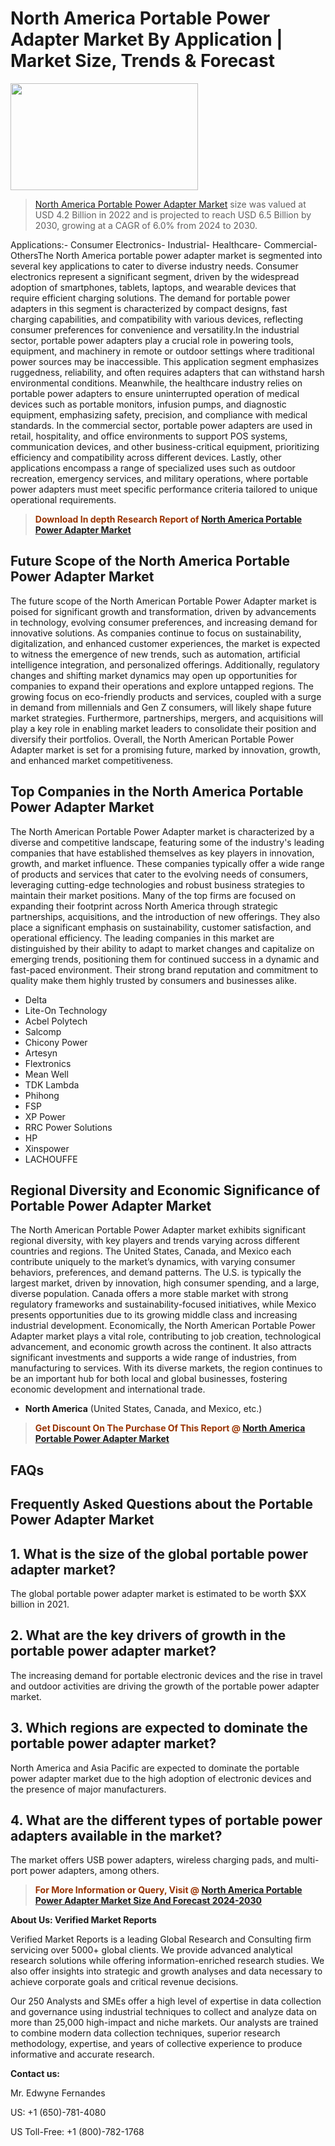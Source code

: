 <p><h1>North America Portable Power Adapter Market By Application | Market Size, Trends & Forecast</h1><p><img class="aligncenter size-medium wp-image-105565" src="https://ffe5etoiles.com/wp-content/uploads/2025/01/MST7-300x171.png" alt="" width="300" height="171" /></p><blockquote><p><a href="https://www.verifiedmarketreports.com/download-sample/?rid=351798&utm_source=Github-NA&utm_medium=385" target="_blank">North America Portable Power Adapter Market</a> size was valued at USD 4.2 Billion in 2022 and is projected to reach USD 6.5 Billion by 2030, growing at a CAGR of 6.0% from 2024 to 2030.</p></blockquote>Applications:- Consumer Electronics- Industrial- Healthcare- Commercial- OthersThe North America portable power adapter market is segmented into several key applications to cater to diverse industry needs. Consumer electronics represent a significant segment, driven by the widespread adoption of smartphones, tablets, laptops, and wearable devices that require efficient charging solutions. The demand for portable power adapters in this segment is characterized by compact designs, fast charging capabilities, and compatibility with various devices, reflecting consumer preferences for convenience and versatility.In the industrial sector, portable power adapters play a crucial role in powering tools, equipment, and machinery in remote or outdoor settings where traditional power sources may be inaccessible. This application segment emphasizes ruggedness, reliability, and often requires adapters that can withstand harsh environmental conditions. Meanwhile, the healthcare industry relies on portable power adapters to ensure uninterrupted operation of medical devices such as portable monitors, infusion pumps, and diagnostic equipment, emphasizing safety, precision, and compliance with medical standards. In the commercial sector, portable power adapters are used in retail, hospitality, and office environments to support POS systems, communication devices, and other business-critical equipment, prioritizing efficiency and compatibility across different devices. Lastly, other applications encompass a range of specialized uses such as outdoor recreation, emergency services, and military operations, where portable power adapters must meet specific performance criteria tailored to unique operational requirements.</p><blockquote><p><span style="color: #993300;"><strong>Download In depth Research Report of <a href="https://www.verifiedmarketreports.com/download-sample/?rid=351798&utm_source=Github-NA&utm_medium=385">North America Portable Power Adapter Market</a></strong></span></p></blockquote><h2>Future Scope of the North America Portable Power Adapter Market</h2><p>The future scope of the North American Portable Power Adapter market is poised for significant growth and transformation, driven by advancements in technology, evolving consumer preferences, and increasing demand for innovative solutions. As companies continue to focus on sustainability, digitalization, and enhanced customer experiences, the market is expected to witness the emergence of new trends, such as automation, artificial intelligence integration, and personalized offerings. Additionally, regulatory changes and shifting market dynamics may open up opportunities for companies to expand their operations and explore untapped regions. The growing focus on eco-friendly products and services, coupled with a surge in demand from millennials and Gen Z consumers, will likely shape future market strategies. Furthermore, partnerships, mergers, and acquisitions will play a key role in enabling market leaders to consolidate their position and diversify their portfolios. Overall, the North American Portable Power Adapter market is set for a promising future, marked by innovation, growth, and enhanced market competitiveness.</p><h2>Top Companies in the North America Portable Power Adapter Market</h2><p>The North American Portable Power Adapter market is characterized by a diverse and competitive landscape, featuring some of the industry's leading companies that have established themselves as key players in innovation, growth, and market influence. These companies typically offer a wide range of products and services that cater to the evolving needs of consumers, leveraging cutting-edge technologies and robust business strategies to maintain their market positions. Many of the top firms are focused on expanding their footprint across North America through strategic partnerships, acquisitions, and the introduction of new offerings. They also place a significant emphasis on sustainability, customer satisfaction, and operational efficiency. The leading companies in this market are distinguished by their ability to adapt to market changes and capitalize on emerging trends, positioning them for continued success in a dynamic and fast-paced environment. Their strong brand reputation and commitment to quality make them highly trusted by consumers and businesses alike.</p><p><ul><li>Delta </li><li> Lite-On Technology </li><li> Acbel Polytech </li><li> Salcomp </li><li> Chicony Power </li><li> Artesyn </li><li> Flextronics </li><li> Mean Well </li><li> TDK Lambda </li><li> Phihong </li><li> FSP </li><li> XP Power </li><li> RRC Power Solutions </li><li> HP </li><li> Xinspower </li><li> LACHOUFFE</li></ul></p><h2>Regional Diversity and Economic Significance of Portable Power Adapter Market</h2><p>The North American Portable Power Adapter market exhibits significant regional diversity, with key players and trends varying across different countries and regions. The United States, Canada, and Mexico each contribute uniquely to the market’s dynamics, with varying consumer behaviors, preferences, and demand patterns. The U.S. is typically the largest market, driven by innovation, high consumer spending, and a large, diverse population. Canada offers a more stable market with strong regulatory frameworks and sustainability-focused initiatives, while Mexico presents opportunities due to its growing middle class and increasing industrial development. Economically, the North American Portable Power Adapter market plays a vital role, contributing to job creation, technological advancement, and economic growth across the continent. It also attracts significant investments and supports a wide range of industries, from manufacturing to services. With its diverse markets, the region continues to be an important hub for both local and global businesses, fostering economic development and international trade.</p><ul> <li><strong>North America</strong> (United States, Canada, and Mexico, etc.)</li></ul><blockquote><p><span style="color: #993300;"><strong>Get Discount On The Purchase Of This Report @ <a href="https://www.verifiedmarketreports.com/ask-for-discount/?rid=351798&utm_source=Github-NA&utm_medium=385">North America Portable Power Adapter Market</a></strong></span></p></blockquote><h2>FAQs</h2><p> <h2>Frequently Asked Questions about the Portable Power Adapter Market</h1> <h2>1. What is the size of the global portable power adapter market?</div><div></h2> <p>The global portable power adapter market is estimated to be worth $XX billion in 2021.</p> <h2>2. What are the key drivers of growth in the portable power adapter market?</div><div></h2> <p>The increasing demand for portable electronic devices and the rise in travel and outdoor activities are driving the growth of the portable power adapter market.</p> <h2>3. Which regions are expected to dominate the portable power adapter market?</div><div></h2> <p>North America and Asia Pacific are expected to dominate the portable power adapter market due to the high adoption of electronic devices and the presence of major manufacturers.</p> <h2>4. What are the different types of portable power adapters available in the market?</div><div></h2> <p>The market offers USB power adapters, wireless charging pads, and multi-port power adapters, among others.</p> <!-- Additional FAQs and answers go here --> </body></html></p><blockquote><p><span style="color: #993300;"><strong>For More Information or Query, Visit @ <a href="https://www.verifiedmarketreports.com/product/portable-power-adapter-market/">North America Portable Power Adapter Market Size And Forecast 2024-2030</a></strong></span></p></blockquote><p><strong>About Us: Verified Market Reports</strong></p><p>Verified Market Reports is a leading Global Research and Consulting firm servicing over 5000+ global clients. We provide advanced analytical research solutions while offering information-enriched research studies. We also offer insights into strategic and growth analyses and data necessary to achieve corporate goals and critical revenue decisions.</p><p>Our 250 Analysts and SMEs offer a high level of expertise in data collection and governance using industrial techniques to collect and analyze data on more than 25,000 high-impact and niche markets. Our analysts are trained to combine modern data collection techniques, superior research methodology, expertise, and years of collective experience to produce informative and accurate research.</p><p><strong>Contact us:</strong></p><p>Mr. Edwyne Fernandes</p><p>US: +1 (650)-781-4080</p><p>US Toll-Free: +1 (800)-782-1768</p>
